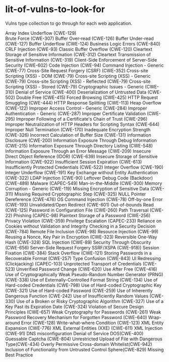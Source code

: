 # lit-of-vulns-to-look-for
Vulns type collection to go through for each web application.

Array Index Underflow (CWE-129)<br>
Brute Force (CWE-307)
Buffer Over-read (CWE-126)
Buffer Under-read (CWE-127)
Buffer Underflow (CWE-124)
Business Logic Errors (CWE-840)
CRLF Injection (CWE-93)
Classic Buffer Overflow (CWE-120)
Cleartext Storage of Sensitive Information (CWE-312)
Cleartext Transmission of Sensitive Information (CWE-319)
Client-Side Enforcement of Server-Side Security (CWE-602)
Code Injection (CWE-94)
Command Injection - Generic (CWE-77)
Cross-Site Request Forgery (CSRF) (CWE-352)
Cross-site Scripting (XSS) - DOM (CWE-79)
Cross-site Scripting (XSS) - Generic (CWE-79)
Cross-site Scripting (XSS) - Reflected (CWE-79)
Cross-site Scripting (XSS) - Stored (CWE-79)
Cryptographic Issues - Generic (CWE-310)
Denial of Service (CWE-400)
Deserialization of Untrusted Data (CWE-502)
Double Free (CWE-415)
Forced Browsing (CWE-425)
HTTP Request Smuggling (CWE-444)
HTTP Response Splitting (CWE-113)
Heap Overflow (CWE-122)
Improper Access Control - Generic (CWE-284)
Improper Authentication - Generic (CWE-287)
Improper Certificate Validation (CWE-295)
Improper Following of a Certificate's Chain of Trust (CWE-296)
Improper Neutralization of HTTP Headers for Scripting Syntax (CWE-644)
Improper Null Termination (CWE-170)
Inadequate Encryption Strength (CWE-326)
Incorrect Calculation of Buffer Size (CWE-131)
Information Disclosure (CWE-200)
Information Exposure Through Debug Information (CWE-215)
Information Exposure Through Directory Listing (CWE-548)
Information Exposure Through an Error Message (CWE-209)
Insecure Direct Object Reference (IDOR) (CWE-639)
Insecure Storage of Sensitive Information (CWE-922)
Insufficient Session Expiration (CWE-613)
Insufficiently Protected Credentials (CWE-522)
Integer Overflow (CWE-190)
Integer Underflow (CWE-191)
Key Exchange without Entity Authentication (CWE-322)
LDAP Injection (CWE-90)
Leftover Debug Code (Backdoor) (CWE-489)
Malware (CAPEC-549)
Man-in-the-Middle (CWE-300)
Memory Corruption - Generic (CWE-119)
Missing Encryption of Sensitive Data (CWE-311)
Missing Required Cryptographic Step (CWE-325)
NULL Pointer Dereference (CWE-476)
OS Command Injection (CWE-78)
Off-by-one Error (CWE-193)
Unvalidated/Open Redirect (CWE-601)
Out-of-bounds Read (CWE-125)
Password in Configuration File (CWE-260)
Path Traversal (CWE-22)
Phishing (CAPEC-98)
Plaintext Storage of a Password (CWE-256)
Privacy Violation (CWE-359)
Privilege Escalation (CAPEC-233)
Reliance on Cookies without Validation and Integrity Checking in a Security Decision (CWE-784)
Remote File Inclusion (CWE-98)
Resource Injection (CWE-99)
Reusing a Nonce, Key Pair in Encryption (CWE-323)
Reversible One-Way Hash (CWE-328)
SQL Injection (CWE-89)
Security Through Obscurity (CWE-656)
Server-Side Request Forgery SSRF/XSPA (CWE-918))
Session Fixation (CWE-384)
Stack Overflow (CWE-121)
Storing Passwords in a Recoverable Format (CWE-257)
Type Confusion (CWE-843)
UI Redressing (Clickjacking) (CAPEC-103)
Unprotected Transport of Credentials (CWE-523)
Unverified Password Change (CWE-620)
Use After Free (CWE-416)
Use of Cryptographically Weak Pseudo-Random Number Generator (PRNG) (CWE-338)
Use of Externally-Controlled Format String (CWE-134)
Use of Hard-coded Credentials (CWE-798)
Use of Hard-coded Cryptographic Key (CWE-321)
Use of Hard-coded Password (CWE-259)
Use of Inherently Dangerous Function (CWE-242)
Use of Insufficiently Random Values (CWE-330)
Use of a Broken or Risky Cryptographic Algorithm (CWE-327)
Use of a Key Past its Expiration Date (CWE-324)
Violation of Secure Design Principles (CWE-657)
Weak Cryptography for Passwords (CWE-261)
Weak Password Recovery Mechanism for Forgotten Password (CWE-640)
Wrap-around Error (CWE-128)
Write-what-where Condition (CWE-123)
XML Entity Expansion (CWE-776)
XML External Entities (XXE) (CWE-611)
XML Injection (CWE-91)
DNS misconfiguration
Denial of Service DOS(CWE-400)
Guessable Captcha (CWE-804)
Unrestricted Upload of File with Dangerous Type(CWE-434)
Overly Permissive Cross-domain Whitelist(CWE-942)
Inclusion of Functionality from Untrusted Control Sphere(CWE-829)
Missing Best Practice
